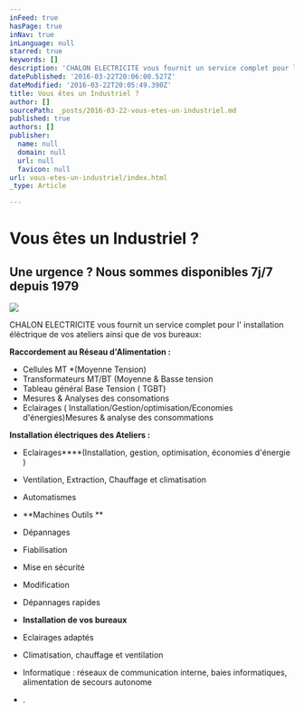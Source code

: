 ```yaml
---
inFeed: true
hasPage: true
inNav: true
inLanguage: null
starred: true
keywords: []
description: 'CHALON ELECTRICITE vous fournit un service complet pour l’ installation élèctrique de vos ateliers ainsi que de vos bureaux:'
datePublished: '2016-03-22T20:06:00.527Z'
dateModified: '2016-03-22T20:05:49.390Z'
title: Vous êtes un Industriel ?
author: []
sourcePath: _posts/2016-03-22-vous-etes-un-industriel.md
published: true
authors: []
publisher:
  name: null
  domain: null
  url: null
  favicon: null
url: vous-etes-un-industriel/index.html
_type: Article

---
```

# Vous êtes un Industriel ?

## Une urgence ? Nous sommes disponibles 7j/7 depuis 1979
![](https://s3-us-west-2.amazonaws.com/the-grid-img/p/07d199b4e49f54f58bf923b6baaea89be2b1e962.gif)

CHALON ELECTRICITE vous fournit un service complet pour l' installation élèctrique de vos ateliers ainsi que de vos bureaux:

**Raccordement au Réseau d'Alimentation :**

* Cellules MT \*(Moyenne Tension)
* Transformateurs MT/BT (Moyenne & Basse tension
* Tableau général Base Tension ( TGBT)
* Mesures & Analyses des consomations
* Eclairages ( Installation/Gestion/optimisation/Economies d'énergies)Mesures & analyse des consommations

**Installation électriques des Ateliers :**

* Eclairages****(Installation, gestion, optimisation, économies d'énergie )
* Ventilation, Extraction, Chauffage et climatisation
* Automatismes
* **Machines Outils **

* Dépannages
* Fiabilisation
* Mise en sécurité
* Modification
* Dépannages rapides
* **Installation de vos bureaux**

* Eclairages adaptés
* Climatisation, chauffage et ventilation
* Informatique : réseaux de communication interne, baies informatiques, alimentation de secours autonome
* .